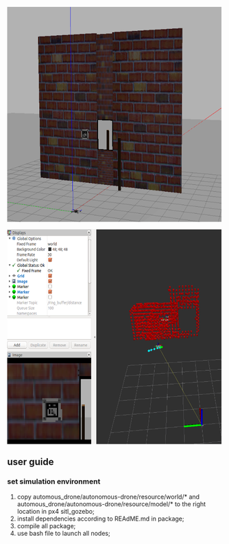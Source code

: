 <img src="https://github.com/jinwandou/XJTUCAG_Drone/blob/main/src/support_file/simulation.png" width = "500" height = "500" alt="simulation" align=center /><br/>    
<img src="https://github.com/jinwandou/XJTUCAG_Drone/blob/main/src/support_file/rviz.png" width = "500" height = "500" alt="rviz" align=center /><br/>       
## user guide
### set simulation environment    
1. copy automous_drone/autonomous-drone/resource/world/* and automous_drone/autonomous-drone/resource/model/* to the right location in px4 sitl_gozebo;    
2. install dependencies according to REAdME.md in package;    
3. compile all package;    
4. use bash file to launch all nodes;    
 
